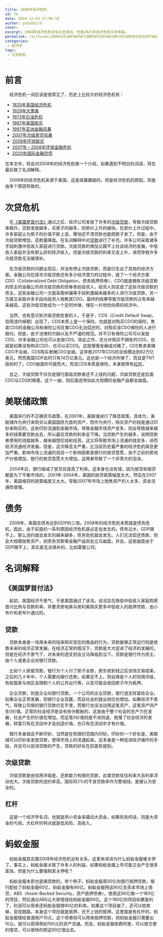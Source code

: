 ```yaml
---
title: 2008年经济危机
id: 76
date: 2024-12-03 17:09:54
auther: yutanbird
cover: 
excerpt: 2008年经济危机没有过去很远，但是2023年经济危机又将来临。
permalink: /archives/2008%E5%B9%B4%E7%BB%8F%E6%B5%8E%E5%8D%B1%E6%9C%BA
categories:
 - 经济学
tags: 
 - 次贷危机
---
```




# 前言

&emsp;经济危机一词应该是很常见了，历史上比较大的经济危机有：

- [1825年英国经济危机](https://zh.wikipedia.org/wiki/1825年經濟危機)
- [1929年大萧条](https://zh.wikipedia.org/wiki/大萧条)
- [1973年石油危机](https://zh.wikipedia.org/wiki/1973年石油危機)
- [1987年美国股灾](https://zh.wikipedia.org/wiki/1987年黑色星期一)
- [1997年亚洲金融风暴](https://zh.wikipedia.org/wiki/1997年亞洲金融風暴)
- [2007年次级房贷风暴](https://zh.wikipedia.org/wiki/次級房貸風暴)
- [2008年环球股灾](https://zh.wikipedia.org/wiki/2008年環球股災)
- [2007年－2008年环球金融危机](https://zh.wikipedia.org/wiki/2007年－2008年环球金融危机)
- [2020年国际金融恐慌](https://zh.wikipedia.org/wiki/2020年国际金融恐慌)

在本文中，将会对2008年的经济危机做一个介绍，如果遇到不明白的词语，将在最后做了名词解释。

&emsp;2008年的经济危机来源于美国，这是毋庸置疑的，但是经济危机的原因，则是由多个原因导致的。

# 次贷危机

&emsp;在[《美国梦首付法》](#《美国梦首付法》)通过之后，经济公司发放了许多的[次级贷款](#次级贷款)，导致次级贷款率飙升。贷款发放越多，买房子的越多，则房价上升的越快。在房价上升过程中，许多家庭认为房子的价值不断上涨，哪怕还不清贷款也能把房子卖了。但是，由于次级贷款增加，还款量降低。在名词解释中对[贷款](#贷款)进行了补充。许多公司采取诸多手段刺激中低收入家庭进行贷款。次级贷款的增加又跟不上社会经济的发展，中低收入家庭并没有那么好的经济收入，但是次级贷款的利率又会上升，进而导致许多次级贷款无法被填补。

&emsp;在次级贷款的问题出现后，并没有停止次级贷款，而是衍生出了其他的经济方案。金融公司在探寻次级贷款还有多少经济潜力的过程中，提了一个经济方案CDO（Collateralized Debt Obligation，债务抵押债券），CDO就是拥有次级贷款的债主的金融公司将次级贷款的债券卖给投资人，投资人则变成了这些次级贷款的债主。这些金融公司一方面采取哄骗等手段刺激越来越多的人进行次级贷款，另一方面又采取许多手段向投资人销售其CDO。最终的结果导致次级贷款的占有率越来越高，这些次级贷款成为一个定时炸弹，埋在一片欣欣向荣的经济中。

&emsp;当然，也有意识到次级贷款危害的人，于是乎，CDS（Credit Default Swap，信用违约掉期）出现了。CDS本质上是一个保险，也就是对购买CDO的保险，售卖CDS的金融公司和保险公司在某CDO无法偿还时，对购买该CDO保险的人进行赔付。但是，由于法律的欠缺以及不严谨的规范。并不只有保险公司可以发放CDS，许多金融公司也可以发放CDS。除此之外，还允许购买不拥有的CDS，也就是如果没有购买CDO，也可以买CDS。这就慢慢发展成对赌了，CDS售卖者赌CDO不会崩，CDS购买者赌CDO会崩。这导致2017年CDS的总规模达到62万亿美元，然而美国GDP此时只有14万亿美元。这也是一个经济炸弹了，而且是TNT级别的了。CDO崩盘的可能性大，而且CDS本质是保险，本身就带有[杠杆](#杠杆)。

&emsp;总之，次级贷款不仅仅是银行面临贷款者还不上钱的问题，次级贷款还是后面CDO与CDS的根基，这个一崩，则后面连带如此大规模的金融产品都会崩盘。

# 美联储政策

&emsp;美国央行的不正确货币政策，在2001年，美联储进行了降息政策。具体为，美联储作为央行来购买以美国国债为首的资产，而作为央行，购买资产的钱是通过印钞来购买的。这些印钞流通到金融市场，导致金融市场资产变多，则会导致越来越多的钱需要贷款出去，所以最后贷款的利率会下降。当贷款产生的越多，说明贷款者使用的钱就越多，越来越想花钱和投资。这又将导致市场上流通的钱变多，进而经济流通经济发展。但是，这次降息太严重，比当前历史最严重的经济危机降息更加严重。影响市场上流通的钱另一个影响因素是银行的放贷意愿，由于之前的房地产价格增加，银行的放贷意愿大大增加。这两者导致了一个非常大的泡沫。

&emsp;2004年后，银行缩减了放贷且提高了利率。这本身也没有错，因为放贷和缩贷都是为了平衡市场的。2001年-2004年，美国的放贷政策幅度太大，然后在2007年，美国缩贷的政策幅度又太大。导致2007年市场上抛售资产的人太多，资金流通性很慢。

# 债务

&emsp;2008年，美国总债务达到GDP的三倍。2008年的经济危机本质就是债务危机，因此，由于前面的一系列原因经济危机是必定会发生的。债务过大，GDP跟不上，那么违约就会发生的越来越多，债务危机就会发生。人们无法偿还债款，则会大规模抛售资产，则债务贷款等金融产品则会立马崩盘。并且，这些崩盘由于GDP跟不上，其实是无法填补的。比如雷曼公司。

# 名词解释

## 《美国梦首付法》

&emsp;起初，美国经济不景气，于是美国通过了该法。该法旨在降低中低收入家庭购房首付比例与贷款利率，并要求房地美与房利美购买更多中低收入的抵押贷款，由小布什和老布什通过的。

## 贷款

&emsp;贷款本身是一场用未来的钱来购买现在的商品的行为，贷款能够正常运行则是依靠未来的经济正常发展。在经济正常的情况下，贷款是大大促进了经济的发展的，但是在经济不景气下，对未来的透支则会立马降临到当下。贷款是银行作为债主，由个人或者企业向银行贷款。

&emsp;比如个人房屋贷款，银行为个人付了房子全款，房东收到钱之后该场交易结束。之后的几十年中，个人需要向银行还款。如果还不上，则会降低个人的信用评级，有些国家与地区会限制个人的公共出行等，以及可能会收回房子作为抵押。

&emsp;企业贷款，则是企业向银行贷款。一个公司的企业贷款，银行透支财富给企业。如果企业正常发展，则银行企业双赢，而且社会的就业岗位也增加。如果经济不景气，导致公司借的银行贷款烂在手里，而银行也没法动用这笔资产，这笔资产则产生0价值。正常的社会经济是会有些许膨胀的，这是由于整个社会的生产力在发展，社会产生的价值在增加。而这笔0价值则是不进则退，拖慢了社会经济的发展，财富只有在流动中才会创造价值，也只有在流动中才有价值。

&emsp;银行本身就会不断印钞，当然是在有限的范围内印钞。印钞的一个好处是，美联储可以印钞来发放贷款，使得市场上的流通起来。这本身是一种促进经济循环的手段，并且可以促进贷款的产生，贷款的好处在前面有提到。

## 次级贷款

&emsp;次级贷款是由信用评级差，还款能力有限的贷款，此类贷款往往利率大且利率浮动也大。次级贷款的违约率高，国际将2%的不良贷款率作为警戒线，是被认为安全的。

## 杠杆

&emsp;这是一个经济学名词，也就是用小资金来撬动大资金，如果失败的话，则是大资金的亏损。大杠杆的特点就是低风险，高收入。

# 蚂蚁金服

&emsp;蚂蚁金服其实跟2008年经济危机没有关系，这里来讲讲为什么蚂蚁金服被关停了。事实上，蚂蚁金服关联了许多人的利益，如果蚂蚁金服上市可能又会产生很多富翁。但是为什么要强制其关停呢？

&emsp;蚂蚁金服本质也是搞贷款的，举个例子。蚂蚁金服用30亿向银行抵押贷款，银行配给了蚂蚁金服60亿，蚂蚁金服有90亿。蚂蚁金服用这90亿去资本市场上借贷，ABS（Asset-Backed Security，资产抵押债券）。使用这90亿做一个180亿的项目，然后通过ABS让大家借钱给蚂蚁金服90亿。这个180亿的项目如果盈利了，利润可以用来还蚂蚁金服借90亿的利率。如果这个项目崩了，还可以拍卖掉，变现跑路。本身这个项目就是抵押，还不上钱的抵押。这里面是有杠杆的，蚂蚁金服借给普通用户10元，这个债券则可以用来抵押贷款，则蚂蚁金服只需要出10元，就可以获得例如100元的资产流通。而且，蚂蚁金服依靠阿里，可以很方便的借贷，可以很快的把这90亿借出去。